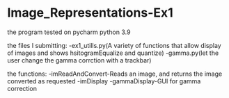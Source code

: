 ﻿# Image_Representations-Ex1
the program tested on pycharm python 3.9

the files I submitting:
-ex1_utills.py(A variety of functions that allow display of images and shows hsitogramEqualize and quantize)
-gamma.py(let the user change the gamma corrction with a trackbar)

the functions:
-imReadAndConvert-Reads an image, and returns the image converted as requested
-imDisplay
-gammaDisplay-GUI for gamma correction
